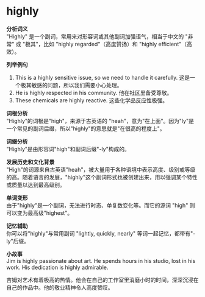 # highly

**分析词义**  
"Highly" 是一个副词，常用来对形容词或其他副词加强语气，相当于中文的 "非常" 或 "极其"，比如 "highly regarded"（高度赞扬）和 "highly efficient"（高效）。

  

**列举例句**

  

1.  This is a highly sensitive issue, so we need to handle it carefully. 这是一个极其敏感的问题，所以我们需要小心处理。
2.  He is highly respected in his community. 他在社区里备受尊敬。
3.  These chemicals are highly reactive. 这些化学品反应性极强。

  

**词根分析**  
"Highly"的词根是"high"，来源于古英语的 "heah"，意为"在上面"。因为"ly"是一个常见的副词后缀，所以"highly"的意思就是"在很高的程度上"。

  

**词缀分析**  
"Highly"是由形容词"high"和副词后缀"-ly"构成的。

  

**发展历史和文化背景**  
"High"的词源来自古英语"heah"，被大量用于各种语境中表示高度、级别或等级的高。随着语言的发展，"highly"这个副词形式也被创建出来，用以强调某个特性或质量以达到最高级别。

  

**单词变形**  
由于"highly"是一个副词，无法进行时态、单复数变化等。而它的源词 "high" 则可以变为最高级"highest"。

  

**记忆辅助**  
你可以将"highly"与常用副词 "lightly, quickly, nearly" 等词一起记忆，都带有"-ly"后缀。

  

**小故事**  
Jim is highly passionate about art. He spends hours in his studio, lost in his work. His dedication is highly admirable.

  

吉姆对艺术有着极高的热情。他会在自己的工作室里消磨小时的时间，深深沉浸在自己的作品中。他的敬业精神令人高度赞叹。
